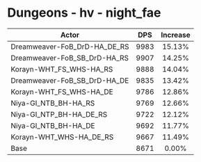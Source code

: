# Dungeons - hv - night_fae
| Actor | DPS | Increase |
|---|:---:|:---:|
|Dreamweaver-FoB_DrD-HA_DE_RS|9983|15.13%|
|Dreamweaver-FoB_SB_DrD-HA_RS|9907|14.25%|
|Korayn-WHT_FS_WHS-HA_RS|9888|14.04%|
|Dreamweaver-FoB_SB_DrD-HA_DE|9835|13.42%|
|Korayn-WHT_FS_WHS-HA_DE|9786|12.86%|
|Niya-GI_NTB_BH-HA_RS|9769|12.66%|
|Niya-GI_NTP_BH-HA_DE_RS|9722|12.12%|
|Niya-GI_NTB_BH-HA_DE|9692|11.77%|
|Korayn-WHT_WHS-HA_DE_RS|9667|11.49%|
|Base|8671|0.00%|
